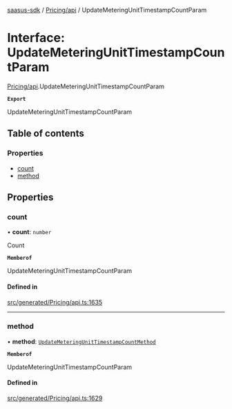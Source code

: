 [saasus-sdk](../README.md) / [Pricing/api](../modules/Pricing_api.md) / UpdateMeteringUnitTimestampCountParam

# Interface: UpdateMeteringUnitTimestampCountParam

[Pricing/api](../modules/Pricing_api.md).UpdateMeteringUnitTimestampCountParam

**`Export`**

UpdateMeteringUnitTimestampCountParam

## Table of contents

### Properties

- [count](Pricing_api.UpdateMeteringUnitTimestampCountParam.md#count)
- [method](Pricing_api.UpdateMeteringUnitTimestampCountParam.md#method)

## Properties

### count

• **count**: `number`

Count

**`Memberof`**

UpdateMeteringUnitTimestampCountParam

#### Defined in

[src/generated/Pricing/api.ts:1635](https://github.com/saasus-platform/saasus-sdk-javascript/blob/997c544/src/generated/Pricing/api.ts#L1635)

___

### method

• **method**: [`UpdateMeteringUnitTimestampCountMethod`](../enums/Pricing_api.UpdateMeteringUnitTimestampCountMethod.md)

**`Memberof`**

UpdateMeteringUnitTimestampCountParam

#### Defined in

[src/generated/Pricing/api.ts:1629](https://github.com/saasus-platform/saasus-sdk-javascript/blob/997c544/src/generated/Pricing/api.ts#L1629)
